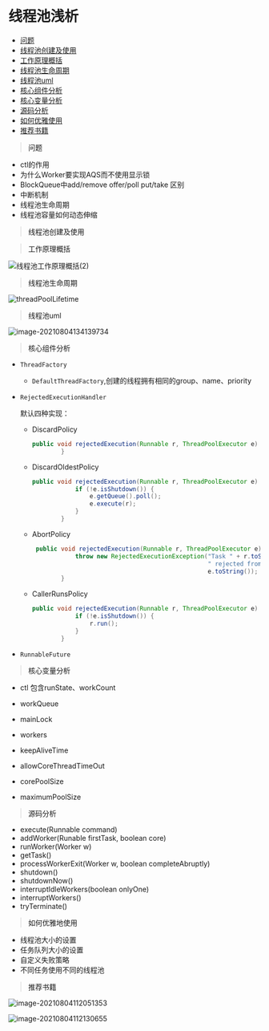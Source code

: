 # 线程池浅析
* [问题](#questions)
* [线程池创建及使用](#create)
* [工作原理概括](#general)
* [线程池生命周期](#lifetime)
* [线程池uml](#uml)
* [核心组件分析](#compent)
* [核心变量分析](#param)
* [源码分析](#source)
* [如何优雅使用](#use)
* [推荐书籍](#book)


>  <a id=questions>问题</a>

* ctl的作用
* 为什么Worker要实现AQS而不使用显示锁
* BlockQueue中add/remove offer/poll put/take 区别
* 中断机制
* 线程池生命周期
* 线程池容量如何动态伸缩

>  <a id=create>线程池创建及使用</a>



>  <a id=general>工作原理概括</a>



![线程池工作原理概括(2)](https://gitee.com/zzz_123456/picgo/raw/main/image/线程池工作原理概括(2).png)




>  <a id=lifetime>线程池生命周期</a>



![threadPoolLifetime](https://gitee.com/zzz_123456/picgo/raw/main/image/threadPoolLifetime.png)



>  <a id=uml>线程池uml</a>



![image-20210804134139734](https://gitee.com/zzz_123456/picgo/raw/main/image/image-20210804134139734.png)





>  <a id=compent> 核心组件分析</a>

* `ThreadFactory`

  * `DefaultThreadFactory`,创建的线程拥有相同的group、name、priority

* `RejectedExecutionHandler`

  默认四种实现：

  * DiscardPolicy

    ```java
    public void rejectedExecution(Runnable r, ThreadPoolExecutor e) {
            }
    ```

  * DiscardOldestPolicy

    ```java
    public void rejectedExecution(Runnable r, ThreadPoolExecutor e) {
                if (!e.isShutdown()) {
                    e.getQueue().poll();
                    e.execute(r);
                }
            }
    ```

  * AbortPolicy

    ```java
     public void rejectedExecution(Runnable r, ThreadPoolExecutor e) {
                throw new RejectedExecutionException("Task " + r.toString() +
                                                     " rejected from " +
                                                     e.toString());
            }
    ```

  * CallerRunsPolicy

    ```java
    public void rejectedExecution(Runnable r, ThreadPoolExecutor e) {
                if (!e.isShutdown()) {
                    r.run();
                }
            }
    ```

* `RunnableFuture`

>  <a id=param>核心变量分析</a>

* ctl 包含runState、workCount

* workQueue

* mainLock

* workers

* keepAliveTime

* allowCoreThreadTimeOut

* corePoolSize

* maximumPoolSize

> <a id=source> 源码分析</a>

* execute(Runnable command)
* addWorker(Runable firstTask, boolean core)
* runWorker(Worker w)
* getTask()
* processWorkerExit(Worker w, boolean completeAbruptly)
* shutdown()
* shutdownNow()
* interruptIdleWorkers(boolean onlyOne)
* interruptWorkers()
* tryTerminate()

> <a id=use>如何优雅地使用</a>

* 线程池大小的设置
* 任务队列大小的设置
* 自定义失败策略
* 不同任务使用不同的线程池


> <a id=book>推荐书籍</a>

![image-20210804112051353](https://gitee.com/zzz_123456/picgo/raw/main/image/image-20210804112051353.png)



![image-20210804112130655](https://gitee.com/zzz_123456/picgo/raw/main/image/image-20210804112130655.png)
